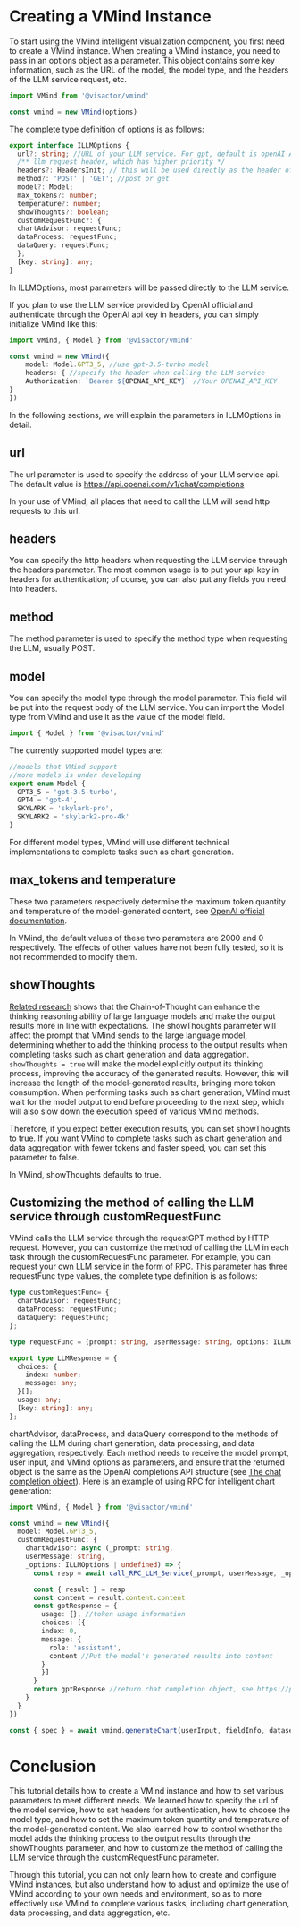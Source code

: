 
# Creating a VMind Instance
To start using the VMind intelligent visualization component, you first need to create a VMind instance. When creating a VMind instance, you need to pass in an options object as a parameter. This object contains some key information, such as the URL of the model, the model type, and the headers of the LLM service request, etc.
```ts
import VMind from '@visactor/vmind'

const vmind = new VMind(options)
```

The complete type definition of options is as follows:

```ts
export interface ILLMOptions {
  url?: string; //URL of your LLM service. For gpt, default is openAI API.
  /** llm request header, which has higher priority */
  headers?: HeadersInit; // this will be used directly as the header of the LLM request.
  method?: 'POST' | 'GET'; //post or get
  model?: Model;
  max_tokens?: number;
  temperature?: number;
  showThoughts?: boolean;
  customRequestFunc?: {
  chartAdvisor: requestFunc;
  dataProcess: requestFunc;
  dataQuery: requestFunc;
  };
  [key: string]: any;
}

```
In ILLMOptions, most parameters will be passed directly to the LLM service.

If you plan to use the LLM service provided by OpenAI official and authenticate through the OpenAI api key in headers, you can simply initialize VMind like this:
```ts
import VMind, { Model } from '@visactor/vmind'

const vmind = new VMind({
    model: Model.GPT3_5, //use gpt-3.5-turbo model
    headers: { //specify the header when calling the LLM service
    Authorization: `Bearer ${OPENAI_API_KEY}` //Your OPENAI_API_KEY
}
})
```
In the following sections, we will explain the parameters in ILLMOptions in detail.

## url
The url parameter is used to specify the address of your LLM service api. The default value is https://api.openai.com/v1/chat/completions

In your use of VMind, all places that need to call the LLM will send http requests to this url.

## headers
You can specify the http headers when requesting the LLM service through the headers parameter. The most common usage is to put your api key in headers for authentication; of course, you can also put any fields you need into headers.

## method
The method parameter is used to specify the method type when requesting the LLM, usually POST.

## model
You can specify the model type through the model parameter. This field will be put into the request body of the LLM service. You can import the Model type from VMind and use it as the value of the model field.
```ts
import { Model } from '@visactor/vmind'
```

The currently supported model types are:
```ts
//models that VMind support
//more models is under developing
export enum Model {
  GPT3_5 = 'gpt-3.5-turbo',
  GPT4 = 'gpt-4',
  SKYLARK = 'skylark-pro',
  SKYLARK2 = 'skylark2-pro-4k'
}
```

For different model types, VMind will use different technical implementations to complete tasks such as chart generation.

## max_tokens and temperature
These two parameters respectively determine the maximum token quantity and temperature of the model-generated content, see [OpenAI official documentation](https://platform.openai.com/docs/api-reference/chat/create).

In VMind, the default values of these two parameters are 2000 and 0 respectively. The effects of other values have not been fully tested, so it is not recommended to modify them.

## showThoughts
[Related research](https://arxiv.org/abs/2201.11903) shows that the Chain-of-Thought can enhance the thinking reasoning ability of large language models and make the output results more in line with expectations. The showThoughts parameter will affect the prompt that VMind sends to the large language model, determining whether to add the thinking process to the output results when completing tasks such as chart generation and data aggregation. `showThoughts = true` will make the model explicitly output its thinking process, improving the accuracy of the generated results. However, this will increase the length of the model-generated results, bringing more token consumption. When performing tasks such as chart generation, VMind must wait for the model output to end before proceeding to the next step, which will also slow down the execution speed of various VMind methods.

Therefore, if you expect better execution results, you can set showThoughts to true. If you want VMind to complete tasks such as chart generation and data aggregation with fewer tokens and faster speed, you can set this parameter to false.

In VMind, showThoughts defaults to true.

## Customizing the method of calling the LLM service through customRequestFunc

VMind calls the LLM service through the requestGPT method by HTTP request. However, you can customize the method of calling the LLM in each task through the customRequestFunc parameter. For example, you can request your own LLM service in the form of RPC.
This parameter has three requestFunc type values, the complete type definition is as follows:
```ts
type customRequestFunc= {
  chartAdvisor: requestFunc;
  dataProcess: requestFunc;
  dataQuery: requestFunc;
};

type requestFunc = (prompt: string, userMessage: string, options: ILLMOptions | undefined) => Promise<LLMResponse>;

export type LLMResponse = {
  choices: {
    index: number;
    message: any;
  }[];
  usage: any;
  [key: string]: any;
};
```

chartAdvisor, dataProcess, and dataQuery correspond to the methods of calling the LLM during chart generation, data processing, and data aggregation, respectively. Each method needs to receive the model prompt, user input, and VMind options as parameters, and ensure that the returned object is the same as the OpenAI completions API structure (see [The chat completion object](https://platform.openai.com/docs/api-reference/chat/object)).
Here is an example of using RPC for intelligent chart generation:
```ts
import VMind, { Model } from '@visactor/vmind'

const vmind = new VMind({
  model: Model.GPT3_5,
  customRequestFunc: {
    chartAdvisor: async (_prompt: string,
    userMessage: string,
    _options: ILLMOptions | undefined) => {
      const resp = await call_RPC_LLM_Service(_prompt, userMessage, _options)

      const { result } = resp
      const content = result.content.content
      const gptResponse = {
        usage: {}, //token usage information
        choices: [{
        index: 0,
        message: {
          role: 'assistant',
          content //Put the model's generated results into content
        }
        }]
      }
      return gptResponse //return chat completion object, see https://platform.openai.com/docs/api-reference/chat/object
    }
  }
})

const { spec } = await vmind.generateChart(userInput, fieldInfo, dataset); //Call generateChart for chart generation

```

# Conclusion
This tutorial details how to create a VMind instance and how to set various parameters to meet different needs. We learned how to specify the url of the model service, how to set headers for authentication, how to choose the model type, and how to set the maximum token quantity and temperature of the model-generated content. We also learned how to control whether the model adds the thinking process to the output results through the showThoughts parameter, and how to customize the method of calling the LLM service through the customRequestFunc parameter.

Through this tutorial, you can not only learn how to create and configure VMind instances, but also understand how to adjust and optimize the use of VMind according to your own needs and environment, so as to more effectively use VMind to complete various tasks, including chart generation, data processing, and data aggregation, etc.
